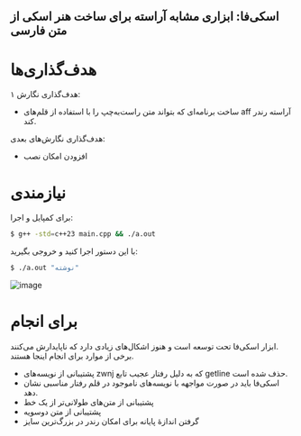 اسکی‌فا: ابزاری مشابه آراسته برای ساخت هنر اسکی از متن فارسی
---

# هدف‌گذاری‌ها

هدف‌گذاری نگارش ۱:

- ساخت برنامه‌ای که بتواند متن راست‌به‌چپ را با استفاده از قلم‌های aff آراسته رندر کند.

هدف‌گذاری نگارش‌های بعدی:

- افزودن امکان نصب

# نیازمندی

برای کمپایل و اجرا:

```bash
$ g++ -std=c++23 main.cpp && ./a.out
```

با این دستور اجرا کنید و خروجی بگیرید:
```bash
$ ./a.out "نوشته"
```

![image](https://github.com/ekm507/asciifa/assets/13185969/9843f189-f6dc-4f8f-ac11-dc1b0eace818)

# برای انجام

ابزار اسکی‌فا تحت توسعه است و هنوز اشکال‌های زیادی دارد که ناپایدارش می‌کنند.  
برخی از موارد برای انجام اینجا هستند.

- پشتیبانی از نویسه‌های zwnj که به دلیل رفتار عجیب تابع getline حذف شده است.
- اسکی‌فا باید در صورت مواجهه با نویسه‌های ناموجود در قلم رفتار مناسبی نشان دهد.
- پشتیبانی از متن‌های طولانی‌تر از یک خط
- پشتیبانی از متن دوسویه
- گرفتن اندازهٔ پایانه برای امکان رندر در بزرگ‌ترین سایز